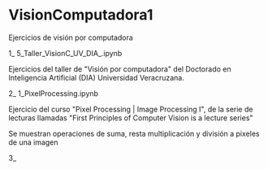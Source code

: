 # VisionComputadora1
Ejercicios de visión por computadora

1_ 5_Taller_VisionC_UV_DIA_.ipynb

Ejercicios del taller de "Visión por computadora" del Doctorado en Inteligencia Artificial (DIA) Universidad Veracruzana.

2_ 1_PixelProcessing.ipynb

Ejercicio del curso "Pixel Processing | Image Processing I", de la serie de lecturas llamadas "First Principles of Computer Vision is a lecture series" 

Se muestran operaciones de suma, resta multiplicación y división a pixeles de una imagen

3_
